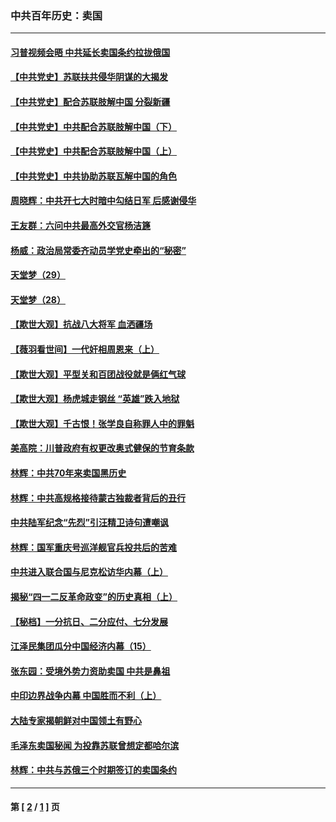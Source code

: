 ### 中共百年历史：卖国
---
#### [习普视频会晤 中共延长卖国条约拉拢俄国](../../pages/nf1176117/n13060971.md?08120430) 
#### [【中共党史】苏联扶共侵华阴谋的大揭发](../../pages/nf1176117/n13056050.md?08120430) 
#### [【中共党史】配合苏联肢解中国 分裂新疆](../../pages/nf1176117/n13040700.md?08120430) 
#### [【中共党史】中共配合苏联肢解中国（下）](../../pages/nf1176117/n13035660.md?08120430) 
#### [【中共党史】中共配合苏联肢解中国（上）](../../pages/nf1176117/n13030262.md?08120430) 
#### [【中共党史】中共协助苏联瓦解中国的角色](../../pages/nf1176117/n13018109.md?08120430) 
#### [周晓辉：中共开七大时暗中勾结日军 后感谢侵华](../../pages/nf1176117/n12921960.md?08120430) 
#### [王友群：六问中共最高外交官杨洁篪](../../pages/nf1176117/n12836495.md?08120430) 
#### [杨威：政治局常委齐动员学党史牵出的“秘密”](../../pages/nf1176117/n12764642.md?08120430) 
#### [天堂梦（29）](../../pages/nf1176117/n12408465.md?08120430) 
#### [天堂梦（28）](../../pages/nf1176117/n12408309.md?08120430) 
#### [【欺世大观】抗战八大将军 血洒疆场](../../pages/nf1176117/n12357044.md?08120430) 
#### [【薇羽看世间】一代奸相周恩来（上）](../../pages/nf1176117/n12401109.md?08120430) 
#### [【欺世大观】平型关和百团战役就是俩红气球](../../pages/nf1176117/n12359157.md?08120430) 
#### [【欺世大观】杨虎城走钢丝 “英雄”跌入地狱](../../pages/nf1176117/n12358840.md?08120430) 
#### [【欺世大观】千古恨！张学良自称罪人中的罪魁](../../pages/nf1176117/n12358629.md?08120430) 
#### [美高院：川普政府有权更改奥式健保的节育条款](../../pages/nf1176117/n12242171.md?08120430) 
#### [林辉：中共70年来卖国黑历史](../../pages/nf1176117/n11552181.md?08120430) 
#### [林辉：中共高规格接待蒙古独裁者背后的丑行](../../pages/nf1176117/n11225005.md?08120430) 
#### [中共陆军纪念“先烈”引汪精卫诗句遭嘲讽](../../pages/nf1176117/n11153345.md?08120430) 
#### [林辉：国军重庆号巡洋舰官兵投共后的苦难](../../pages/nf1176117/n10997801.md?08120430) 
#### [中共进入联合国与尼克松访华内幕（上）](../../pages/nf1176117/n10138788.md?08120430) 
#### [揭秘“四一二反革命政变”的历史真相（上）](../../pages/nf1176117/n9996650.md?08120430) 
#### [【秘档】一分抗日、二分应付、七分发展](../../pages/nf1176117/n9331484.md?08120430) 
#### [江泽民集团瓜分中国经济内幕（15）](../../pages/nf1176117/n9268584.md?08120430) 
#### [张东园：受境外势力资助卖国 中共是鼻祖](../../pages/nf1176117/n9272480.md?08120430) 
#### [中印边界战争内幕 中国胜而不利（上）](../../pages/nf1176117/n9252458.md?08120430) 
#### [大陆专家揭朝鲜对中国领土有野心](../../pages/nf1176117/n9074056.md?08120430) 
#### [毛泽东卖国秘闻 为投靠苏联曾想定都哈尔滨](../../pages/nf1176117/n9058631.md?08120430) 
#### [林辉：中共与苏俄三个时期签订的卖国条约](../../pages/nf1176117/n9036062.md?08120430) 

---
#### 第 [ [2](./2.md?08120430) / [1](./1.md?08120430) ] 页
